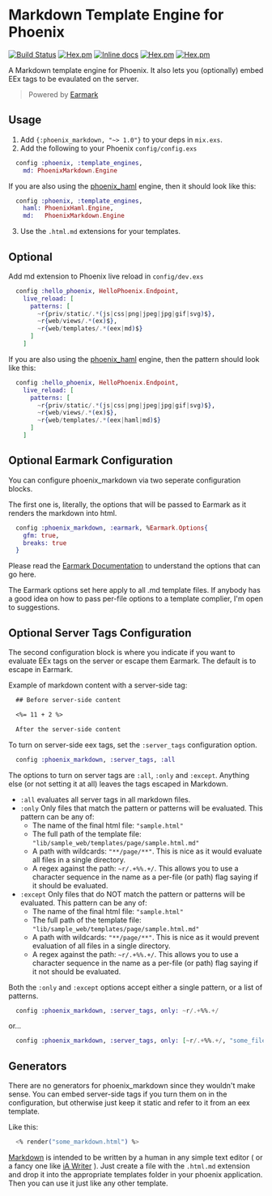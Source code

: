 # Markdown Template Engine for Phoenix

[![Build Status](https://travis-ci.org/boydm/phoenix_markdown.svg?branch=master)](https://travis-ci.org/boydm/phoenix_markdown)
[![Hex.pm](https://img.shields.io/hexpm/v/phoenix_markdown.svg)](https://hex.pm/packages/phoenix_markdown)
[![Inline docs](http://inch-ci.org/github/boydm/phoenix_markdown.svg?branch=master)](http://inch-ci.org/github/boydm/phoenix_markdown)
[![Hex.pm](https://img.shields.io/hexpm/dw/phoenix_markdown.svg)](https://hex.pm/packages/phoenix_markdown)
[![Hex.pm](https://img.shields.io/hexpm/dt/phoenix_markdown.svg)](https://hex.pm/packages/phoenix_markdown)


A Markdown template engine for Phoenix. It also lets you (optionally) embed EEx tags to be evaulated on the server.

> Powered by [Earmark](https://github.com/pragdave/earmark)

## Usage

1. Add `{:phoenix_markdown, "~> 1.0"}` to your deps in `mix.exs`.
2. Add the following to your Phoenix `config/config.exs`
```elixir
  config :phoenix, :template_engines,
    md: PhoenixMarkdown.Engine
```

If you are also using the [phoenix_haml](https://github.com/chrismccord/phoenix_haml) engine, then it should look like this:
```elixir
  config :phoenix, :template_engines,
    haml: PhoenixHaml.Engine,
    md:   PhoenixMarkdown.Engine
```

3. Use the `.html.md` extensions for your templates.

## Optional

Add md extension to Phoenix live reload in `config/dev.exs`

```elixir
  config :hello_phoenix, HelloPhoenix.Endpoint,
    live_reload: [
      patterns: [
        ~r{priv/static/.*(js|css|png|jpeg|jpg|gif|svg)$},
        ~r{web/views/.*(ex)$},
        ~r{web/templates/.*(eex|md)$}
      ]
    ]
```

If you are also using the [phoenix_haml](https://github.com/chrismccord/phoenix_haml) engine,
then the pattern should look like this:

```elixir
  config :hello_phoenix, HelloPhoenix.Endpoint,
    live_reload: [
      patterns: [
        ~r{priv/static/.*(js|css|png|jpeg|jpg|gif|svg)$},
        ~r{web/views/.*(ex)$},
        ~r{web/templates/.*(eex|haml|md)$}
      ]
    ]
```

## Optional Earmark Configuration

You can configure phoenix_markdown via two seperate configuration blocks.

The first one is,
literally, the options that will be passed to Earmark as it renders the markdown into html.

```elixir
  config :phoenix_markdown, :earmark, %Earmark.Options{
    gfm: true,
    breaks: true
  }
```

Please read the [Earmark Documentation](https://hexdocs.pm/earmark/Earmark.html#as_html!/2) to understand
the options that can go here.

The Earmark options set here apply to all .md template files. If anybody has a good idea on how to pass
per-file options to a template complier, I'm open to suggestions.

## Optional Server Tags Configuration

The second configuration block is where you indicate if you want to evaluate EEx tags on the server
or escape them Earmark. The default is to escape in Earmark.

Example of markdown content with a server-side tag:

```markdown
  ## Before server-side content

  <%= 11 + 2 %>

  After the server-side content
```

To turn on server-side eex tags, set the `:server_tags` configuration option.

```elixir
  config :phoenix_markdown, :server_tags, :all
```

The options to turn on server tags are `:all`, `:only` and `:except`. Anything else (or not setting it at all)
leaves the tags escaped in Markdown.

* `:all` evaluates all server tags in all markdown files.
* `:only` Only files that match the pattern or patterns will be evaluated. 
  This pattern can be any of:
    * The name of the final html file: `"sample.html"`
    * The full path of the template file: `"lib/sample_web/templates/page/sample.html.md"`
    * A path with wildcards: `"**/page/**"`. This is nice as it would evaluate all files in a single directory.
    * A regex against the path: `~r/.+%%.+/`. This allows you to use a character sequence in the name as a per-file (or path) flag saying if it should be evaluated.
* `:except` Only files that do NOT match the pattern or patterns will be evaluated.
  This pattern can be any of:
    * The name of the final html file: `"sample.html"`
    * The full path of the template file: `"lib/sample_web/templates/page/sample.html.md"`
    * A path with wildcards: `"**/page/**"`. This is nice as it would prevent evaluation of all files in a single directory.
    * A regex against the path: `~r/.+%%.+/`. This allows you to use a character sequence in the name as a per-file (or path) flag saying if it not should be evaluated.

Both the `:only` and `:except` options accept either a single pattern, or a list of patterns.

  ```elixir
    config :phoenix_markdown, :server_tags, only: ~r/.+%%.+/
  ```
  or...

  ```elixir
    config :phoenix_markdown, :server_tags, only: [~r/.+%%.+/, "some_file.html"]
  ```

## Generators

There are no generators for phoenix_markdown since they wouldn't make sense. You can embed server-side
tags if you turn them on in the configuration, but otherwise just keep it static and refer to it from
an eex template.

Like this:
```elixir
  <% render("some_markdown.html") %>
```

[Markdown](https://daringfireball.net/projects/markdown/) is intended to be written by a human
in any simple text editor ( or a fancy one like [iA Writer](https://ia.net/writer) ). Just create
a file with the `.html.md` extension and drop it into the appropriate templates folder in your
phoenix application. Then you can use it just like any other template.